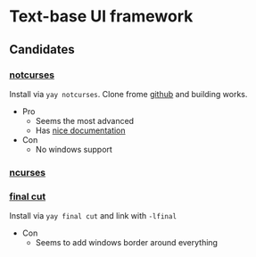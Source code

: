 Text-base UI framework
======================

## Candidates

### [notcurses](https://nick-black.com/dankwiki/index.php/Notcurses)

Install via `yay notcurses`.
Clone frome [github](https://github.com/dankamongmen/notcurses) and building works.

* Pro
  * Seems the most advanced
  * Has [nice documentation](https://nick-black.com/htp-notcurses.pdf)
* Con
  * No windows support

### [ncurses](https://invisible-island.net/ncurses/announce.html)

### [final cut](https://github.com/gansm/finalcut)

Install via `yay final cut` and link with `-lfinal`

* Con
  * Seems to add windows border around everything

